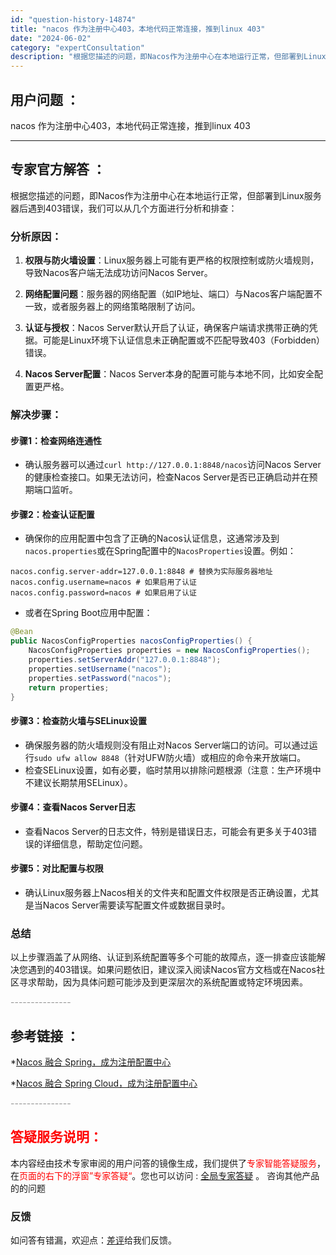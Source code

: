 ```yaml
---
id: "question-history-14874"
title: "nacos 作为注册中心403，本地代码正常连接，推到linux 403"
date: "2024-06-02"
category: "expertConsultation"
description: "根据您描述的问题，即Nacos作为注册中心在本地运行正常，但部署到Linux服务器后遇到403错误，我们可以从几个方面进行分析和排查：### 分析原因：1. **权限与防火墙设置**：Linux服务器上可能有更严格的权限控制或防火墙规则，导致Nacos客户端无法成功访问Nacos Server。2."
---
```


## 用户问题 ： 
 nacos 作为注册中心403，本地代码正常连接，推到linux 403  

---------------
## 专家官方解答 ：

根据您描述的问题，即Nacos作为注册中心在本地运行正常，但部署到Linux服务器后遇到403错误，我们可以从几个方面进行分析和排查：

### 分析原因：

1. **权限与防火墙设置**：Linux服务器上可能有更严格的权限控制或防火墙规则，导致Nacos客户端无法成功访问Nacos Server。

2. **网络配置问题**：服务器的网络配置（如IP地址、端口）与Nacos客户端配置不一致，或者服务器上的网络策略限制了访问。

3. **认证与授权**：Nacos Server默认开启了认证，确保客户端请求携带正确的凭据。可能是Linux环境下认证信息未正确配置或不匹配导致403（Forbidden）错误。

4. **Nacos Server配置**：Nacos Server本身的配置可能与本地不同，比如安全配置更严格。

### 解决步骤：

#### 步骤1：检查网络连通性
- 确认服务器可以通过`curl http://127.0.0.1:8848/nacos`访问Nacos Server的健康检查接口。如果无法访问，检查Nacos Server是否已正确启动并在预期端口监听。

#### 步骤2：检查认证配置
- 确保你的应用配置中包含了正确的Nacos认证信息，这通常涉及到`nacos.properties`或在Spring配置中的`NacosProperties`设置。例如：
```properties
nacos.config.server-addr=127.0.0.1:8848 # 替换为实际服务器地址
nacos.config.username=nacos # 如果启用了认证
nacos.config.password=nacos # 如果启用了认证
```
- 或者在Spring Boot应用中配置：
```java
@Bean
public NacosConfigProperties nacosConfigProperties() {
    NacosConfigProperties properties = new NacosConfigProperties();
    properties.setServerAddr("127.0.0.1:8848");
    properties.setUsername("nacos");
    properties.setPassword("nacos");
    return properties;
}
```

#### 步骤3：检查防火墙与SELinux设置
- 确保服务器的防火墙规则没有阻止对Nacos Server端口的访问。可以通过运行`sudo ufw allow 8848`（针对UFW防火墙）或相应的命令来开放端口。
- 检查SELinux设置，如有必要，临时禁用以排除问题根源（注意：生产环境中不建议长期禁用SELinux）。

#### 步骤4：查看Nacos Server日志
- 查看Nacos Server的日志文件，特别是错误日志，可能会有更多关于403错误的详细信息，帮助定位问题。

#### 步骤5：对比配置与权限
- 确认Linux服务器上Nacos相关的文件夹和配置文件权限是否正确设置，尤其是当Nacos Server需要读写配置文件或数据目录时。

### 总结
以上步骤涵盖了从网络、认证到系统配置等多个可能的故障点，逐一排查应该能解决您遇到的403错误。如果问题依旧，建议深入阅读Nacos官方文档或在Nacos社区寻求帮助，因为具体问题可能涉及到更深层次的系统配置或特定环境因素。


<font color="#949494">---------------</font> 


## 参考链接 ：

*[Nacos 融合 Spring，成为注册配置中心](https://nacos.io/docs/latest/ecology/use-nacos-with-spring)
 
 *[Nacos 融合 Spring Cloud，成为注册配置中心](https://nacos.io/docs/latest/ecology/use-nacos-with-spring-cloud)


 <font color="#949494">---------------</font> 
 


## <font color="#FF0000">答疑服务说明：</font> 

本内容经由技术专家审阅的用户问答的镜像生成，我们提供了<font color="#FF0000">专家智能答疑服务</font>，在<font color="#FF0000">页面的右下的浮窗”专家答疑“</font>。您也可以访问 : [全局专家答疑](https://answer.opensource.alibaba.com/docs/intro) 。 咨询其他产品的的问题

### 反馈
如问答有错漏，欢迎点：[差评](https://ai.nacos.io/user/feedbackByEnhancerGradePOJOID?enhancerGradePOJOId=14899)给我们反馈。
